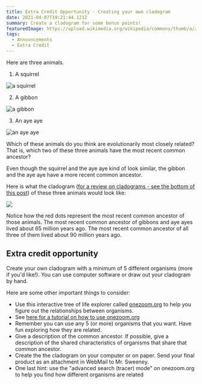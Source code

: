 ```yaml
---
title: Extra Credit Opportunity - Creating your own cladogram
date: 2021-04-07T19:21:44.121Z
summary: Create a cladogram for some bonus points!
featuredImage: https://upload.wikimedia.org/wikipedia/commons/thumb/a/a2/Wild_aye_aye.jpg/1024px-Wild_aye_aye.jpg
tags:
  - Announcements
  - Extra Credit
---
```

Here are three animals.

1. A squirrel

![a squirrel](https://upload.wikimedia.org/wikipedia/commons/thumb/d/d7/Squirrel_in_Seurasaari_autumn.JPG/1280px-Squirrel_in_Seurasaari_autumn.JPG)

2. A gibbon

![a gibbon](https://upload.wikimedia.org/wikipedia/commons/thumb/0/03/Hylobates_lar_-_Kaeng_Krachan_WB.jpg/1920px-Hylobates_lar_-_Kaeng_Krachan_WB.jpg)

3. An aye aye

![an aye aye](https://upload.wikimedia.org/wikipedia/commons/thumb/a/a2/Wild_aye_aye.jpg/1280px-Wild_aye_aye.jpg)

Which of these animals do you think are evolutionarily most closely related? That is, which two of these three animals have the most recent common ancestor?

Even though the squirrel and the aye aye kind of look similar, the gibbon and the aye aye have a more recent common ancestor.

Here is what the cladogram ([for a review on cladograms - see the bottom of this post](/posts/modern-evolutionary-classification-unit-2-lesson-14/)) of these three animals would look like:

![](/static/img/cladogram-example.jpg)

Notice how the red dots represent the most recent common ancestor of those animals. The most recent common ancestor of gibbons and aye ayes lived about 65 million years ago. The most recent common ancestor of all three of them lived about 90 million years ago. 

## Extra credit opportunity

Create your own cladogram with a minimum of 5 different organisms (more if you'd like!). You can use computer software or draw out your cladogram by hand.

Here are some other important things to consider:

* Use this interactive tree of life explorer called [onezoom.org](https://www.onezoom.org/life.html/@=304358?img=best_any&anim=flight#x989,y424,w0.2386) to help you figure out the relationships between organisms.
* See [here for a tutorial on how to use onezoom.org](https://www.onezoom.org/)
* Remember you can use any 5 (or more) organisms that you want. Have fun exploring how  they are related.
* Give a description of the common ancestor. If possible, give a description of the shared characteristics of organisms that share that common ancestor.
* Create the the cladogram on your computer or on paper. Send your final product as an attachment in WebMail to Mr. Sweeney.
* One last hint: use the "advanced search (tracer) mode" on onezoom.org to help you find how different organisms are related